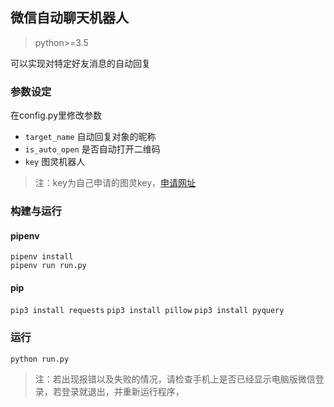 ## 微信自动聊天机器人
> python>=3.5

可以实现对特定好友消息的自动回复

### 参数设定
在config.py里修改参数
- `target_name` 自动回复对象的昵称
- `is_auto_open` 是否自动打开二维码
- `key` 图灵机器人
> 注：key为自己申请的图灵key，[申请网址](http://www.tuling123.com/)

### 构建与运行
#### pipenv
`pipenv install`  
`pipenv run run.py`
#### pip
`pip3 install requests`
`pip3 install pillow`
`pip3 install pyquery`

### 运行
`python run.py`
> 注：若出现报错以及失败的情况，请检查手机上是否已经显示电脑版微信登录，若登录就退出，并重新运行程序，